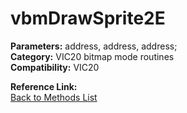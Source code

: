 # vbmDrawSprite2E

**Parameters:** address, address, address;  
**Category:** VIC20 bitmap mode routines  
**Compatibility:** VIC20  

**Reference Link:**  
[Back to Methods List](../../SUMMARY.md)
